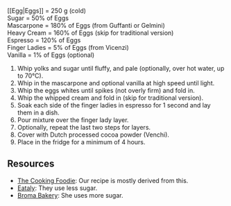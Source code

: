 [[Egg|Eggs]] = 250 g (cold)  
Sugar = 50% of Eggs  
Mascarpone = 180% of Eggs (from Guffanti or Gelmini)  
Heavy Cream = 160% of Eggs (skip for traditional version)  
Espresso = 120% of Eggs  
Finger Ladies = 5% of Eggs (from Vicenzi)  
Vanilla = 1% of Eggs (optional)

1. Whip yolks and sugar until fluffy, and pale (optionally, over hot water, up to 70°C).
2. Whip in the mascarpone and optional vanilla at high speed until light.
3. Whip the eggs whites until spikes (not overly firm) and fold in.
4. Whip the whipped cream and fold in (skip for traditional version).
5. Soak each side of the finger ladies in espresso for 1 second and lay them in a dish.
6. Pour mixture over the finger lady layer.
7. Optionally, repeat the last two steps for layers.
8. Cover with Dutch processed cocoa powder (Venchi).
9. Place in the fridge for a minimum of 4 hours.

## Resources

- [The Cooking Foodie](https://www.youtube.com/watch?v=7VTtenyKRg4): Our recipe is mostly derived from this.
- [Eataly](https://www.eataly.com/us_en/magazine/recipes/dessert-recipes/traditional-tiramisu): They use less sugar.
- [Broma Bakery](https://bromabakery.com/classic-tiramisu/): She uses more sugar.
